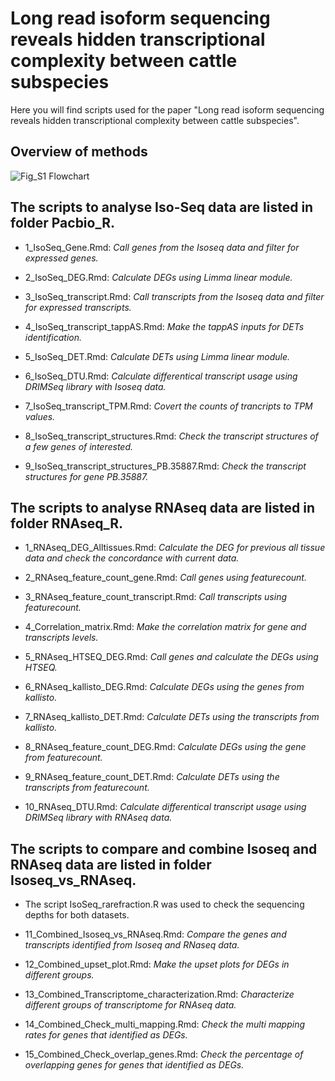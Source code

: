 # Long read isoform sequencing reveals hidden transcriptional complexity between cattle subspecies

Here you will find scripts used for the paper "Long read isoform sequencing reveals hidden transcriptional complexity between cattle subspecies".

## Overview of methods
![Fig_S1 Flowchart](https://user-images.githubusercontent.com/25737808/196599241-727efe93-9409-446d-bfe9-4c96000fc001.png)


## The scripts to analyse Iso-Seq data are listed in folder Pacbio_R.

* 1_IsoSeq_Gene.Rmd: 
*Call genes from the Isoseq data and filter for expressed genes.*

* 2_IsoSeq_DEG.Rmd: 
*Calculate DEGs using Limma linear module.*

* 3_IsoSeq_transcript.Rmd: 
*Call transcripts from the Isoseq data and filter for expressed transcripts.*

* 4_IsoSeq_transcript_tappAS.Rmd: 
*Make the tappAS inputs for DETs identification.*

* 5_IsoSeq_DET.Rmd: 
*Calculate DETs using Limma linear module.*

* 6_IsoSeq_DTU.Rmd: 
*Calculate differentical transcript usage using DRIMSeq library with Isoseq data.*

* 7_IsoSeq_transcript_TPM.Rmd: 
*Covert the counts of trancripts to TPM values.*

* 8_IsoSeq_transcript_structures.Rmd: 
*Check the transcript structures of a few genes of interested.*

* 9_IsoSeq_transcript_structures_PB.35887.Rmd: 
*Check the transcript structures for gene PB.35887.*

## The scripts to analyse RNAseq data are listed in folder RNAseq_R.

* 1_RNAseq_DEG_Alltissues.Rmd:
*Calculate the DEG for previous all tissue data and check the concordance with current data.*

* 2_RNAseq_feature_count_gene.Rmd:
*Call genes using featurecount.*

* 3_RNAseq_feature_count_transcript.Rmd:
*Call transcripts using featurecount.*

* 4_Correlation_matrix.Rmd:
*Make the correlation matrix for gene and transcripts levels.*

* 5_RNAseq_HTSEQ_DEG.Rmd:
*Call genes and calculate the DEGs using HTSEQ.*

* 6_RNAseq_kallisto_DEG.Rmd:
*Calculate DEGs using the genes from kallisto.*

* 7_RNAseq_kallisto_DET.Rmd:
*Calculate DETs using the transcripts from kallisto.*

* 8_RNAseq_feature_count_DEG.Rmd:
*Calculate DEGs using the gene from featurecount.*

* 9_RNAseq_feature_count_DET.Rmd:
*Calculate DETs using the transcripts from featurecount.*

* 10_RNAseq_DTU.Rmd:
*Calculate differentical transcript usage using DRIMSeq library with RNAseq data.*


## The scripts to compare and combine Isoseq and RNAseq data are listed in folder Isoseq_vs_RNAseq.

* The script IsoSeq_rarefraction.R was used to check the sequencing depths for both datasets.


* 11_Combined_Isoseq_vs_RNAseq.Rmd:
*Compare the genes and transcripts identified from Isoseq and RNaseq data.*

* 12_Combined_upset_plot.Rmd:
*Make the upset plots for DEGs in different groups.*

* 13_Combined_Transcriptome_characterization.Rmd:
*Characterize different groups of transcriptome for RNAseq data.*

* 14_Combined_Check_multi_mapping.Rmd:
*Check the multi mapping rates for genes that identified as DEGs.*

* 15_Combined_Check_overlap_genes.Rmd:
*Check the percentage of overlapping genes for genes that identified as DEGs.*
